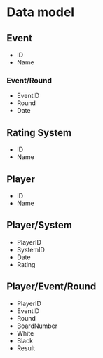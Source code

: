 # Data model

## Event
- ID
- Name

### Event/Round
- EventID
- Round
- Date

## Rating System
- ID
- Name

## Player
- ID
- Name

## Player/System
- PlayerID
- SystemID
- Date
- Rating

## Player/Event/Round
- PlayerID
- EventID
- Round
- BoardNumber
- White
- Black
- Result

